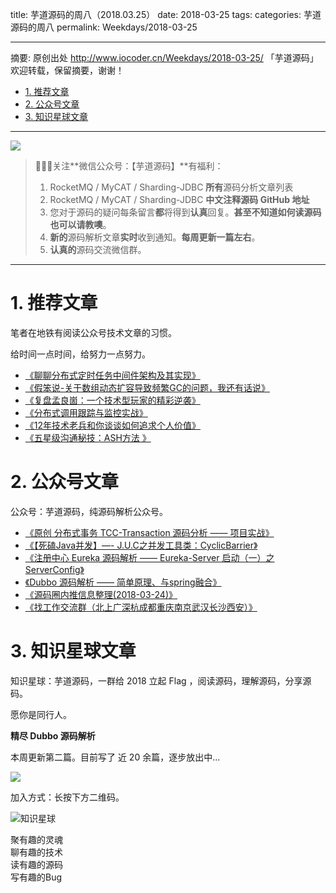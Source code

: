 title: 芋道源码的周八（2018.03.25）
date: 2018-03-25
tags:
categories: 芋道源码的周八
permalink: Weekdays/2018-03-25

-------

摘要: 原创出处 http://www.iocoder.cn/Weekdays/2018-03-25/ 「芋道源码」欢迎转载，保留摘要，谢谢！

- [1. 推荐文章](http://www.iocoder.cn/Weekdays/2018-03-25/)
- [2. 公众号文章](http://www.iocoder.cn/Weekdays/2018-03-25/)
- [3. 知识星球文章](http://www.iocoder.cn/Weekdays/2018-03-25/)

-------

![](http://www.iocoder.cn/images/common/wechat_mp_2017_07_31.jpg)

> 🙂🙂🙂关注**微信公众号：【芋道源码】**有福利：  
> 1. RocketMQ / MyCAT / Sharding-JDBC **所有**源码分析文章列表  
> 2. RocketMQ / MyCAT / Sharding-JDBC **中文注释源码 GitHub 地址**  
> 3. 您对于源码的疑问每条留言**都**将得到**认真**回复。**甚至不知道如何读源码也可以请教噢**。  
> 4. **新的**源码解析文章**实时**收到通知。**每周更新一篇左右**。  
> 5. **认真的**源码交流微信群。

-------

# 1. 推荐文章

笔者在地铁有阅读公众号技术文章的习惯。

给时间一点时间，给努力一点努力。

* [《聊聊分布式定时任务中间件架构及其实现》](https://mp.weixin.qq.com/s?__biz=MzIwMzg1ODcwMw==&mid=2247486255&amp;idx=1&amp;sn=9b84f5f205cb47517399e1a4e87300fe&source=41#wechat_redirect)
* [《假笨说-关于数组动态扩容导致频繁GC的问题，我还有话说》](https://mp.weixin.qq.com/s?__biz=MzIzNjI1ODc2OA==&mid=2650887043&idx=1&sn=8b6b7ed34e82b1d928baa8d8fef95c75&chksm=f32f673cc458ee2aedb2f3cff7e5d2a3798585377eda58a55f4f5409084381c3c0353a627821&mpshare=1&scene=1&srcid=0419tBF8InejS6luBI0mqGnI#rd)
* [《复盘孟良崮：一个技术型玩家的精彩逆袭》](https://mp.weixin.qq.com/s?__biz=MjM5MDkyMzk3OA==&mid=2649820109&idx=1&sn=c587a94824267065a383f2125b3e3167&chksm=beb8c66889cf4f7e0189c4c3537c195a8eb8878ec3729824a5ca34f93f1d0f8f6298d004c3ac&mpshare=1&scene=1&srcid=0405Txom9ks5RVOzPwV4KRen#rd)
* [《分布式调用跟踪与监控实战》](https://mp.weixin.qq.com/s?__biz=MzI0NTE4NjA0OQ==&mid=2658354830&idx=1&sn=0b6e527d68677acc4a0099f53156a56c&chksm=f2d58de0c5a204f63416d965d4ee21c2afe18df5a685700be8d25e0c329ed7e27fb000ed0c55&mpshare=1&scene=1&srcid=05087eOGB9w7fviOefbhJQIp#rd)
* [《12年技术老兵和你谈谈如何追求个人价值》](http://mp.weixin.qq.com/s?__biz=MzIyNjE4NjI2Nw==&mid=2652558670&idx=1&sn=a1fac27c0a40b0bf42e6c810fd0e42f4&chksm=f39a303ac4edb92cb05cf658612579ec43763572b43ba79ec5a8086aa73f3b38627c8b42f2a8&mpshare=1&scene=1&srcid=0421vv2M2PFQVXVIJjUJX08H#rd)
* [《五星级沟通秘技：ASH方法 》](http://mp.weixin.qq.com/s?__biz=MjM5Njk4OTQwMQ==&amp;mid=402373920&amp;idx=1&amp;sn=77ff3e50ee840007077b5f36c599b9ca&amp;scene=1&amp;srcid=01066mkoEUN419JKwX4G516W#rd)

# 2. 公众号文章

公众号：芋道源码，纯源码解析公众号。

* [《原创 分布式事务 TCC-Transaction 源码分析 —— 项目实战》](http://mp.weixin.qq.com/s?__biz=MzUzMTA2NTU2Ng==&mid=2247484253&idx=1&sn=a626bde7ac4852cc20ed906c1d22fef7&chksm=fa497ceccd3ef5fa10ab808be9c7462fc6dbfcc4ec7f10247f070268dc81d024ae941ba79496#rd)
* [《【死磕Java并发】—- J.U.C之并发工具类：CyclicBarrier》](http://mp.weixin.qq.com/s?__biz=MzUzMTA2NTU2Ng==&mid=2247484258&idx=1&sn=c8f28dc874bd91250938cd9f53956120&chksm=fa497cd3cd3ef5c5e114435bb84ee436bfb96a6105a8c73c7f28c94d2f16cd3747590ce898d6#rd)
* [《注册中心 Eureka 源码解析 —— Eureka-Server 启动（一）之 ServerConfig》](https://mp.weixin.qq.com/s?__biz=MzUzMTA2NTU2Ng==&mid=2247484259&idx=1&sn=e45bf9da10454d0144180e5b469a1536&chksm=fa497cd2cd3ef5c4732d700e54c04514ac07ea7432d090fa9d63213b2080f57e4071ef7517a5#rd)
* [《Dubbo 源码解析 —— 简单原理、与spring融合》](https://mp.weixin.qq.com/s?__biz=MzUzMTA2NTU2Ng==&mid=2247484261&idx=1&sn=e9526ff0b6e2b127ed7dd5dbfb694190&chksm=fa497cd4cd3ef5c28f771127273d536cb244d24aa118278dfe52e46fd4db5e99bccf59a0c6d5#rd)
* [《源码圈内推信息整理(2018-03-24)》](https://mp.weixin.qq.com/s?__biz=MzUzMTA2NTU2Ng==&mid=2247484277&idx=1&sn=7173b6a29c2a5ef54821976b282dfe79&chksm=fa497cc4cd3ef5d243d2df2e8d0f0939349d43190230b7fc95ae88a7380483fb1f091399ddbf#rd)
* [《找工作交流群（北上广深杭成都重庆南京武汉长沙西安）》](https://mp.weixin.qq.com/s?__biz=MzUzMTA2NTU2Ng==&mid=2247484277&idx=2&sn=674171f6558d68f91e38739373a21bbb&chksm=fa497cc4cd3ef5d2bcd58d59b1fd6d9d55d6fd7f6a0c027acefb71c9c4d069d84b896280f943#rd)

# 3. 知识星球文章 

知识星球：芋道源码，一群给 2018 立起 Flag ，阅读源码，理解源码，分享源码。

愿你是同行人。

**精尽 Dubbo 源码解析**

本周更新第二篇。目前写了 近 20 余篇，逐步放出中...

![](http://www.iocoder.cn/images/Weekdays/2018_03_25/01.png)

加入方式：长按下方二维码。

![知识星球](http://www.iocoder.cn/images/Architecture/2017_12_29/01.png)

聚有趣的灵魂  
聊有趣的技术  
读有趣的源码  
写有趣的Bug  

